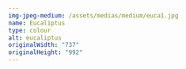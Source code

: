 ```yaml
---
img-jpeg-medium: /assets/medias/medium/euca1.jpg
name: Eucaliptus
type: colour
alt: eucaliptus
originalWidth: "737"
originalHeight: "992"
---
```

